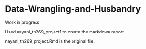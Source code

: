 # Data-Wrangling-and-Husbandry

Work in progress

Used nayani_tn269_project1 to create the markdown report.

nayani_tn269_project.Rmd is the original file.

